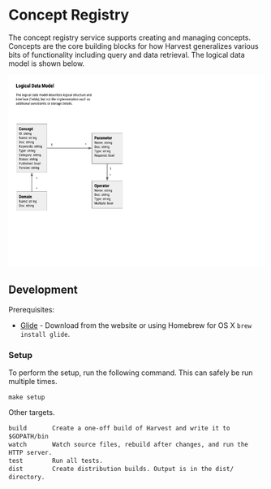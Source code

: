 # Concept Registry

The concept registry service supports creating and managing concepts. Concepts are the core building blocks for how Harvest generalizes various bits of functionality including query and data retrieval. The logical data model is shown below.

![Logical ERD](./docs/logical-erd.png)

## Development

Prerequisites:

- [Glide](https://glide.sh) - Download from the website or using Homebrew for OS X `brew install glide`.

### Setup

To perform the setup, run the following command. This can safely be run multiple times.

```
make setup
```

Other targets.

```
build       Create a one-off build of Harvest and write it to $GOPATH/bin
watch       Watch source files, rebuild after changes, and run the HTTP server.
test        Run all tests.
dist        Create distribution builds. Output is in the dist/ directory.
```
